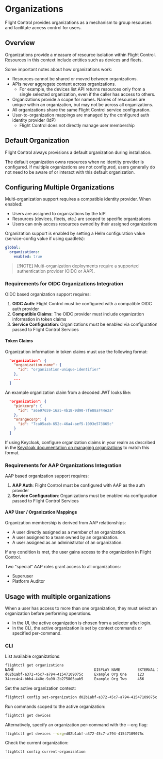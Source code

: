 # Organizations

Flight Control provides organizations as a mechanism to group resources and facilitate access control for users.

## Overview

Organizations provide a measure of resource isolation within Flight Control. Resources in this context include entities such as devices and fleets.

Some important notes about how organizations work:

- Resources cannot be shared or moved between organizations.
- APIs never aggregate content across organizations.
  - For example, the devices list API returns resources only from a single selected organization, even if the caller has access to others.
- Organizations provide a scope for names.  Names of resources are unique within an organization, but may not be across all organizations.
- All organizations share the same Flight Control service configuration.
- User-to-organization mappings are managed by the configured auth identity provider (IdP)
  - Flight Control does not directly manage user membership

## Default Organization

Flight Control always provisions a default organization during installation.

The default organization owns resources when no identity provider is configured.
If multiple organizations are not configured, users generally do not need to be aware of or interact with this default organization.

## Configuring Multiple Organizations

Multi-organization support requires a compatible identity provider. When enabled:

- Users are assigned to organizations by the IdP.
- Resources (devices, fleets, etc.) are scoped to specific organizations
- Users can only access resources owned by their assigned organizations

Organization support is enabled by setting a Helm configuration value (service-config value if using quadlets):

```yaml
global:
  organizations:
    enabled: true
```

> [!NOTE] Multi-organization deployments require a supported authentication provider (OIDC or AAP).

### Requirements for OIDC Organizations Integration

OIDC based organization support requires:

1. **OIDC Auth**: Flight Control must be configured with a compatible OIDC auth provider
2. **Compatible Claims**: The OIDC provider must include organization information in token claims
3. **Service Configuration**: Organizations must be enabled via configuration passed to Flight Control Services

#### Token Claims

Organization information in token claims must use the following format:

```json
  "organization": {
    "organization-name": {
      "id": "organization-unique-identifier"
    },
    ...
  }

```

An example organization claim from a decoded JWT looks like:

```json
  "organization": {
    "pinkcorp": {
      "id": "a6e97659-16a5-4b18-9d90-7fe88a744e2a"
    },
    "orangecorp": {
      "id": "7ca05aab-652c-46a4-aef5-1093e573865c"
    }
  }
```

If using Keycloak, configure organization claims in your realm as described in the [Keycloak documentation on managing organizations](https://www.keycloak.org/docs/latest/server_admin/index.html#_managing_organizations) to match this format.

### Requirements for AAP Organizations Integration

AAP based organization support requires:

1. **AAP Auth**: Flight Control must be configured with AAP as the auth provider
2. **Service Configuration**: Organizations must be enabled via configuration passed to Flight Control Services

#### AAP User / Organization Mappings

Organization membership is derived from AAP relationships:

- A user directly assigned as a member of an organization.
- A user assigned to a team owned by an organization.
- A user assigned as an administrator of an organization.

If any condition is met, the user gains access to the organization in Flight Control.

Two "special" AAP roles grant access to all organizations:

- Superuser
- Platform Auditor

## Usage with multiple organizations

When a user has access to more than one organization, they must select an organization before performing operations.

- In the UI, the active organization is chosen from a selector after login.
- In the CLI, the active organization is set by context commands or specified per-command.

### CLI

List available organizations:

```bash
flightctl get organizations
NAME                                     DISPLAY NAME        EXTERNAL ID
d02b1abf-a372-45c7-a794-41547109075c     Example Org One     123
34cec4c4-bbb4-440e-9a90-2b275805aab5     Example Org Two     456
```

Set the active organization context:

```bash
flightctl config set-organization d02b1abf-a372-45c7-a794-41547109075c
```

Run commands scoped to the active organization:

```bash
flightctl get devices
```

Alternatively, specify an organization per-command with the --org flag:

```bash
flightctl get devices --org=d02b1abf-a372-45c7-a794-41547109075c
```

Check the current organization:

```bash
flightctl config current-organization
```

